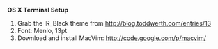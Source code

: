 **OS X Terminal Setup**
1. Grab the IR_Black theme from http://blog.toddwerth.com/entries/13
2. Font: Menlo, 13pt
3. Download and install MacVim: http://code.google.com/p/macvim/
